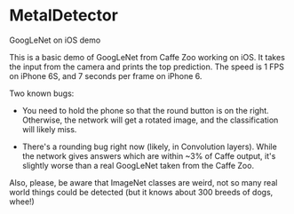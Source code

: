 # MetalDetector
GoogLeNet on iOS demo

This is a basic demo of GoogLeNet from Caffe Zoo working on iOS.
It takes the input from the camera and prints the top prediction.
The speed is 1 FPS on iPhone 6S, and 7 seconds per frame on iPhone 6.

Two known bugs:

* You need to hold the phone so that the round button is on the right.
Otherwise, the network will get a rotated image, and the classification will likely miss.

* There's a rounding bug right now (likely, in Convolution layers). While the network gives answers
which are within ~3% of Caffe output, it's slightly worse than a real GoogLeNet taken from the Caffe Zoo.

Also, please, be aware that ImageNet classes are weird, not so many real world things could be detected (but it knows about 300 breeds of dogs, whee!)

